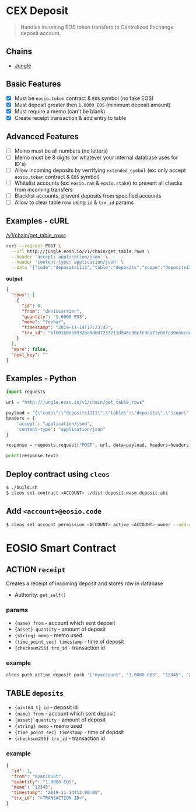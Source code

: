 # CEX Deposit

> Handles incoming EOS token transfers to Centralized Exchange deposit account.

## Chains

- [Jungle](https://jungle.bloks.io/account/deposits1111)

## Basic Features

- [x] Must be `eosio.token` contract & `EOS` symbol (no fake EOS)
- [x] Must deposit greater then `1.0000 EOS` (minimum deposit amount)
- [x] Must require a memo (can't be blank)
- [x] Create receipt transaction & add entry to table

## Advanced Features

- [ ] Memo must be all numbers (no letters)
- [ ] Memo must be 8 digits (or whatever your internal database uses for ID's)
- [ ] Allow incoming deposits by verrifying `extended_symbol` (ex: only accept `eosio.token` contract & `EOS` symbol)
- [ ] Whitelist accounts (ex: `eosio.ram` & `eosio.stake`) to prevent all checks from incoming transfers
- [ ] Blacklist accounts, prevent deposits from specified accounts
- [ ] Allow to clear table row using `id` & `trx_id` params

## Examples - cURL

[/v1/chain/get_table_rows](https://developers.eos.io/eosio-nodeos/reference#get_table_rows)

```bash
curl --request POST \
  --url http://jungle.eosn.io/v1/chain/get_table_rows \
  --header 'accept: application/json' \
  --header 'content-type: application/json' \
  --data '{"code":"deposits1111","table":"deposits","scope":"deposits1111","json":true}' | jq .
```

**output**

```json
{
  "rows": [
    {
      "id": 0,
      "from": "deniscarrier",
      "quantity": "1.0000 EOS",
      "memo": "foobar",
      "timestamp": "2019-11-14T17:23:45",
      "trx_id": "bf50168da5932ba0d6d7233211d946c38cfe98a71e0dfa39e6bcd48296030bb8"
    }
  ],
  "more": false,
  "next_key": ""
}
```

## Examples - Python

```python
import requests

url = "http://jungle.eosn.io/v1/chain/get_table_rows"

payload = "{\"code\":\"deposits1111\",\"table\":\"deposits\",\"scope\":\"deposits1111\"}"
headers = {
    'accept': "application/json",
    'content-type': "application/json"
}

response = requests.request("POST", url, data=payload, headers=headers)

print(response.text)
```

## Deploy contract using `cleos`

```bash
$ ./build.sh
$ cleos set contract <ACCOUNT> ./dist deposit.wasm deposit.abi
```

## Add `<account>@eosio.code`

```bash
$ cleos set account permission <ACCOUNT> active <ACCOUNT> owner --add-code
```

# EOSIO Smart Contract

## ACTION `receipt`

Creates a receipt of incoming deposit and stores row in database

- Authority:  `get_self()`

### params

- `{name} from` - account which sent deposit
- `{asset} quantity` - amount of deposit
- `{string} memo` - memo used
- `{time_point_sec} timestamp` - time of deposit
- `{checksum256} trx_id` - transaction id

### example

```bash
cleos push action deposit push '["myaccount", "1.0000 EOS", "12345", "2019-11-14T12:00:00", "<TRANSACTION ID>"]' -p deposit
```

## TABLE `deposits`

- `{uint64_t} id` - deposit id
- `{name} from` - account which sent deposit
- `{asset} quantity` - amount of deposit
- `{string} memo` - memo used
- `{time_point_sec} timestamp` - time of deposit
- `{checksum256} trx_id` - transaction id

### example

```json
{
  "id": 1,
  "from": "myaccount",
  "quantity": "1.0000 EOS",
  "memo": "12345",
  "timestamp": "2019-11-14T12:00:00",
  "trx_id": "<TRANSACTION ID>",
}
```